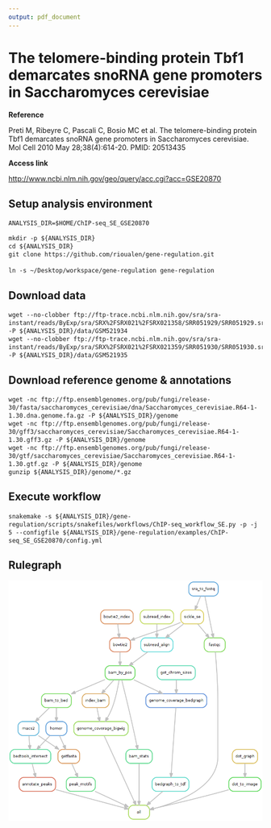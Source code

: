 ```yaml
---
output: pdf_document
---
```

# The telomere-binding protein Tbf1 demarcates snoRNA gene promoters in Saccharomyces cerevisiae

**Reference**

Preti M, Ribeyre C, Pascali C, Bosio MC et al. 
The telomere-binding protein Tbf1 demarcates snoRNA gene promoters in Saccharomyces cerevisiae. 
Mol Cell 2010 May 28;38(4):614-20. PMID: 20513435

**Access link**

http://www.ncbi.nlm.nih.gov/geo/query/acc.cgi?acc=GSE20870

## Setup analysis environment
```
ANALYSIS_DIR=$HOME/ChIP-seq_SE_GSE20870
```

<!--mkdir -p ${ANALYSIS_DIR}/data -->
<!--mkdir -p ${ANALYSIS_DIR}/genome-->
```
mkdir -p ${ANALYSIS_DIR}
cd ${ANALYSIS_DIR}
git clone https://github.com/rioualen/gene-regulation.git

ln -s ~/Desktop/workspace/gene-regulation gene-regulation
```
<!--git clone https://github.com/rioualen/gene-regulation.git-->

## Download data

<!--mkdir -p ${ANALYSIS_DIR}/data/GSM521934 ${ANALYSIS_DIR}/data/GSM521935-->
```
wget --no-clobber ftp://ftp-trace.ncbi.nlm.nih.gov/sra/sra-instant/reads/ByExp/sra/SRX%2FSRX021%2FSRX021358/SRR051929/SRR051929.sra -P ${ANALYSIS_DIR}/data/GSM521934
wget --no-clobber ftp://ftp-trace.ncbi.nlm.nih.gov/sra/sra-instant/reads/ByExp/sra/SRX%2FSRX021%2FSRX021359/SRR051930/SRR051930.sra -P ${ANALYSIS_DIR}/data/GSM521935
```

## Download reference genome & annotations

```
wget -nc ftp://ftp.ensemblgenomes.org/pub/fungi/release-30/fasta/saccharomyces_cerevisiae/dna/Saccharomyces_cerevisiae.R64-1-1.30.dna.genome.fa.gz -P ${ANALYSIS_DIR}/genome
wget -nc ftp://ftp.ensemblgenomes.org/pub/fungi/release-30/gff3/saccharomyces_cerevisiae/Saccharomyces_cerevisiae.R64-1-1.30.gff3.gz -P ${ANALYSIS_DIR}/genome
wget -nc ftp://ftp.ensemblgenomes.org/pub/fungi/release-30/gtf/saccharomyces_cerevisiae/Saccharomyces_cerevisiae.R64-1-1.30.gtf.gz -P ${ANALYSIS_DIR}/genome
gunzip ${ANALYSIS_DIR}/genome/*.gz
```

## Execute workflow

```
snakemake -s ${ANALYSIS_DIR}/gene-regulation/scripts/snakefiles/workflows/ChIP-seq_workflow_SE.py -p -j 5 --configfile ${ANALYSIS_DIR}/gene-regulation/examples/ChIP-seq_SE_GSE20870/config.yml
```
## Rulegraph

![](rulegraph.png)